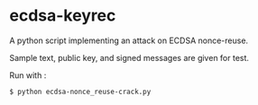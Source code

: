 # ecdsa-keyrec
A python script implementing an attack on ECDSA nonce-reuse.


Sample text, public key, and signed messages are given for test.

Run with :
```
$ python ecdsa-nonce_reuse-crack.py
``` 